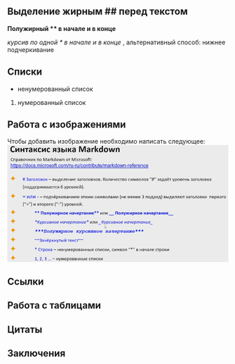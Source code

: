## Выделение жирным ## перед текстом

**Полужирный ** в начале и в конце**

*курсив по одной * в начале и в конце* , альтернативный способ: нижнее подчеркивание

## Списки

* ненумерованный список
1. нумерованный список

## Работа с изображениями

Чтобы добавить изображение необходимо написать следующее:
![text](text.png)
## Ссылки

## Работа с таблицами

## Цитаты

## Заключения